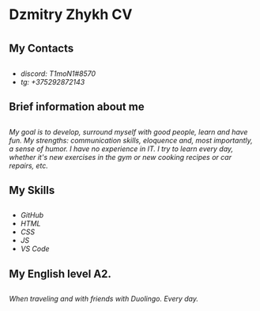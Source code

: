 #  Dzmitry Zhykh CV <h1>
## My Contacts <h2>
* _discord: T1moN1#8570_ 
* _tg: +375292872143_ 
## Brief information about me <h2>
_My goal is to develop, surround myself with good people, learn and have fun. My strengths: communication skills, eloquence and, most importantly, a sense of humor. I have no experience in IT. I try to learn every day, whether it's new exercises in the gym or new cooking recipes or car repairs, etc._
## My Skills <h2>
* _GitHub_ 
* _HTML_
* _CSS_
* _JS_
* _VS Code_
## My English level A2. <h2>
_When traveling and with friends with Duolingo. Every day._
